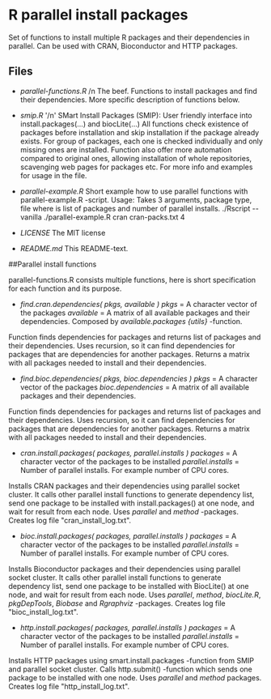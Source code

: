 # R parallel install packages


Set of functions to install multiple R packages and their dependencies in parallel. Can be used with CRAN, Bioconductor and HTTP packages. 


## Files

* *parallel-functions.R* /n
The beef. Functions to install packages and find their dependencies. More specific description of functions below.

* *smip.R* '/n'
SMart Install Packages (SMIP): User friendly interface into install.packages(...) and biocLite(...)
All functions check existence of packages before installation and skip installation if the package already exists. For group of packages, each one is checked individually and only missing ones are installed.
Function also offer more automation compared to original ones, allowing installation of whole repositories, scavenging web pages for packages etc.
For more info and examples for usage in the file.

* *parallel-example.R* 
Short example how to use parallel functions with parallel-example.R -script. 
Usage: Takes 3 arguments, package type, file where is list of packages and number of parallel installs.
./Rscript --vanilla ./parallel-example.R cran cran-packs.txt 4  

* *LICENSE* 
The MIT license

* *README.md* 
This README-text.


##Parallel install functions

parallel-functions.R consists multiple functions, here is short specification for each function and its purpose. 


* *find.cran.dependencies( pkgs, available )* 
*pkgs* = A character vector of the packages 
*available* = A matrix of all available packages and their dependencies. Composed by *available.packages {utils}* -function.

Function finds dependencies for packages and returns list of packages and their dependencies. Uses recursion, so it can find dependencies for packages that are dependencies for another packages. Returns a matrix with all packages needed to install and their dependencies.


* *find.bioc.dependencies( pkgs, bioc.dependencies )* 
*pkgs* = A character vector of the packages 
*bioc.dependencies* = A matrix of all available packages and their dependencies. 

Function finds dependencies for packages and returns list of packages and their dependencies. Uses recursion, so it can find dependencies for packages that are dependencies for another packages. Returns a matrix with all packages needed to install and their dependencies.


* *cran.install.packages( packages, parallel.installs )* 
*packages* = A character vector of the packages to be installed
*parallel.installs* = Number of parallel installs. For example number of CPU cores. 

Installs CRAN packages and their dependencies using parallel socket cluster. It calls other parallel install functions to generate dependency list, send one package to be installed with install.packages() at one node, and wait for result from each node. Uses *parallel* and *method* -packages. Creates log file "cran_install_log.txt".


* *bioc.install.packages( packages, parallel.installs )* 
*packages* = A character vector of the packages to be installed
*parallel.installs* = Number of parallel installs. For example number of CPU cores. 

Installs Bioconductor packages and their dependencies using parallel socket cluster. It calls other parallel install functions to generate dependency list, send one package to be installed with BiocLite() at one node, and wait for result from each node. Uses *parallel*, *method*, *biocLite.R*, *pkgDepTools*, *Biobase* and *Rgraphviz* -packages. Creates log file "bioc_install_log.txt".


* *http.install.packages( packages, parallel.installs )* 
*packages* = A character vector of the packages to be installed
*parallel.installs* = Number of parallel installs. For example number of CPU cores. 

Installs HTTP packages using smart.install.packages -function from SMIP and parallel socket cluster. Calls http.submit() -function which sends one package to be installed with one node. Uses *parallel* and *method* packages. Creates log file "http_install_log.txt".

